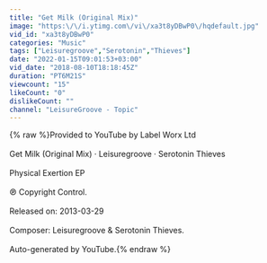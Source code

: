 ```yaml
---
title: "Get Milk (Original Mix)"
image: "https:\/\/i.ytimg.com\/vi\/xa3t8yDBwP0\/hqdefault.jpg"
vid_id: "xa3t8yDBwP0"
categories: "Music"
tags: ["Leisuregroove","Serotonin","Thieves"]
date: "2022-01-15T09:01:53+03:00"
vid_date: "2018-08-10T18:18:45Z"
duration: "PT6M21S"
viewcount: "15"
likeCount: "0"
dislikeCount: ""
channel: "LeisureGroove - Topic"
---
```

{% raw %}Provided to YouTube by Label Worx Ltd<br /><br />Get Milk (Original Mix) · Leisuregroove · Serotonin Thieves<br /><br />Physical Exertion EP<br /><br />℗ Copyright Control.<br /><br />Released on: 2013-03-29<br /><br />Composer: Leisuregroove &amp; Serotonin Thieves.<br /><br />Auto-generated by YouTube.{% endraw %}
